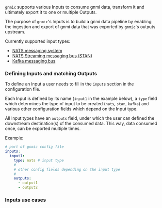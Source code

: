 `gnmic` supports various Inputs to consume gnmi data, transform it and ultimately export it to one or multiple Outputs.

The purpose of `gnmic`'s Inputs is to build a gnmi data pipeline by enabling the ingestion and export of gnmi data that was exported by `gnmic`'s outputs upstream.

<!-- DIAGRAM_PLACEHOLDER -->

Currently supported input types:

* [NATS messaging system](nats_input.md)
* [NATS Streaming messaging bus (STAN)](stan_input.md)
* [Kafka messaging bus](kafka_input.md)

### Defining Inputs and matching Outputs

To define an Input a user needs to fill in the `inputs` section in the configuration file.

Each Input is defined by its name (`input1` in the example below), a `type` field which determines the type of input to be created (`nats`, `stan`, `kafka`) and various other configuration fields which depend on the Input type.

All Input types have an `outputs` field, under which the user can defined the downstream destination(s) of the consumed data.
This way, data consumed once, can be exported multiple times.

Example:

```yaml
# part of gnmic config file
inputs:
  input1:
    type: nats # input type
    #
    # other config fields depending on the input type
    #
    outputs:
      - output1
      - output2
```

### Inputs use cases


